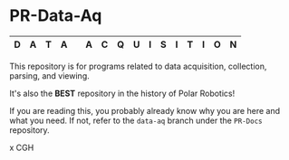 # PR-Data-Aq

| D | A | T | A | | A | C | Q | U | I | S | I | T | I | O | N |
|-|-|-|-|-|-|-|-|-|-|-|-|-|-|-|-|

This repository is for programs related to data acquisition, collection, parsing, and viewing.

It's also the **BEST** repository in the history of Polar Robotics!

If you are reading this, you probably already know why you are here and what you need. If not, refer to the `data-aq` branch under the `PR-Docs` repository.

x CGH